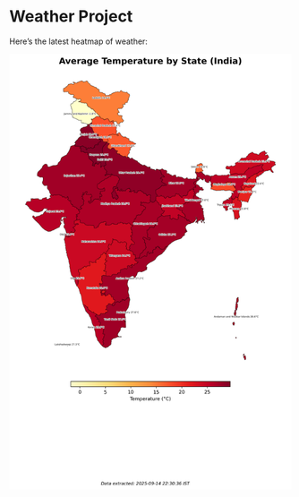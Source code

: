 # Weather Project

Here’s the latest heatmap of weather:

![India Heatmap](docs/assets/india_heatmap.png?v=C6F4B6)
